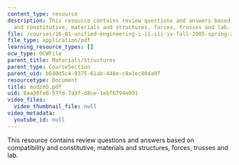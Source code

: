 ```yaml
---
content_type: resource
description: This resource contains review questions and answers based on compatibility
  and constitutive, materials and structures, forces, trusses and lab.
file: /courses/16-01-unified-engineering-i-ii-iii-iv-fall-2005-spring-2006/8aa38fe057fd7a3fd8ce1ebf6794e091_mudzm5.pdf
file_type: application/pdf
learning_resource_types: []
ocw_type: OCWFile
parent_title: Materials/Structures
parent_type: CourseSection
parent_uid: b640d5c4-9375-61ab-448e-c8a1ec804a97
resourcetype: Document
title: mudzm5.pdf
uid: 8aa38fe0-57fd-7a3f-d8ce-1ebf6794e091
video_files:
  video_thumbnail_file: null
video_metadata:
  youtube_id: null
---
```

This resource contains review questions and answers based on compatibility and constitutive, materials and structures, forces, trusses and lab.